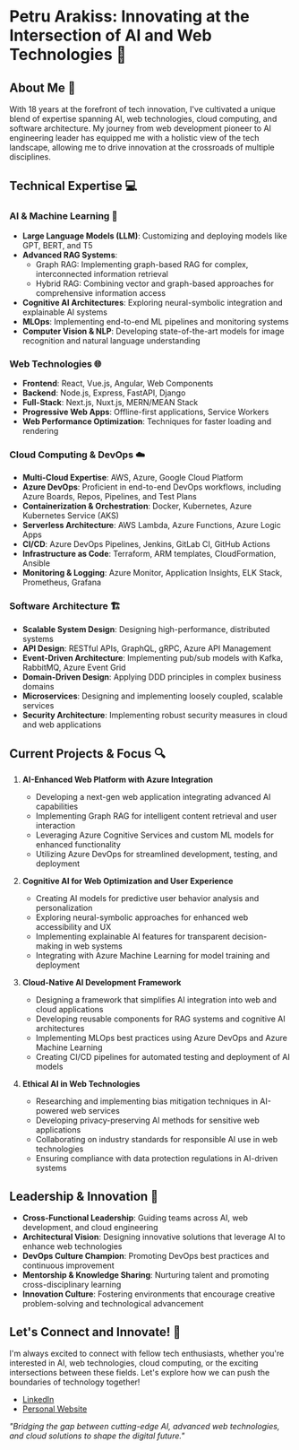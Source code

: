 # Petru Arakiss: Innovating at the Intersection of AI and Web Technologies 🚀

## About Me 🌟

With 18 years at the forefront of tech innovation, I've cultivated a unique blend of expertise spanning AI, web technologies, cloud computing, and software architecture. My journey from web development pioneer to AI engineering leader has equipped me with a holistic view of the tech landscape, allowing me to drive innovation at the crossroads of multiple disciplines.

## Technical Expertise 💻

### AI & Machine Learning 🧠
- **Large Language Models (LLM)**: Customizing and deploying models like GPT, BERT, and T5
- **Advanced RAG Systems**:
  - Graph RAG: Implementing graph-based RAG for complex, interconnected information retrieval
  - Hybrid RAG: Combining vector and graph-based approaches for comprehensive information access
- **Cognitive AI Architectures**: Exploring neural-symbolic integration and explainable AI systems
- **MLOps**: Implementing end-to-end ML pipelines and monitoring systems
- **Computer Vision & NLP**: Developing state-of-the-art models for image recognition and natural language understanding

### Web Technologies 🌐
- **Frontend**: React, Vue.js, Angular, Web Components
- **Backend**: Node.js, Express, FastAPI, Django
- **Full-Stack**: Next.js, Nuxt.js, MERN/MEAN Stack
- **Progressive Web Apps**: Offline-first applications, Service Workers
- **Web Performance Optimization**: Techniques for faster loading and rendering

### Cloud Computing & DevOps ☁️
- **Multi-Cloud Expertise**: AWS, Azure, Google Cloud Platform
- **Azure DevOps**: Proficient in end-to-end DevOps workflows, including Azure Boards, Repos, Pipelines, and Test Plans
- **Containerization & Orchestration**: Docker, Kubernetes, Azure Kubernetes Service (AKS)
- **Serverless Architecture**: AWS Lambda, Azure Functions, Azure Logic Apps
- **CI/CD**: Azure DevOps Pipelines, Jenkins, GitLab CI, GitHub Actions
- **Infrastructure as Code**: Terraform, ARM templates, CloudFormation, Ansible
- **Monitoring & Logging**: Azure Monitor, Application Insights, ELK Stack, Prometheus, Grafana

### Software Architecture 🏗️
- **Scalable System Design**: Designing high-performance, distributed systems
- **API Design**: RESTful APIs, GraphQL, gRPC, Azure API Management
- **Event-Driven Architecture**: Implementing pub/sub models with Kafka, RabbitMQ, Azure Event Grid
- **Domain-Driven Design**: Applying DDD principles in complex business domains
- **Microservices**: Designing and implementing loosely coupled, scalable services
- **Security Architecture**: Implementing robust security measures in cloud and web applications

## Current Projects & Focus 🔍

1. **AI-Enhanced Web Platform with Azure Integration**
   - Developing a next-gen web application integrating advanced AI capabilities
   - Implementing Graph RAG for intelligent content retrieval and user interaction
   - Leveraging Azure Cognitive Services and custom ML models for enhanced functionality
   - Utilizing Azure DevOps for streamlined development, testing, and deployment

2. **Cognitive AI for Web Optimization and User Experience**
   - Creating AI models for predictive user behavior analysis and personalization
   - Exploring neural-symbolic approaches for enhanced web accessibility and UX
   - Implementing explainable AI features for transparent decision-making in web systems
   - Integrating with Azure Machine Learning for model training and deployment

3. **Cloud-Native AI Development Framework**
   - Designing a framework that simplifies AI integration into web and cloud applications
   - Developing reusable components for RAG systems and cognitive AI architectures
   - Implementing MLOps best practices using Azure DevOps and Azure Machine Learning
   - Creating CI/CD pipelines for automated testing and deployment of AI models

4. **Ethical AI in Web Technologies**
   - Researching and implementing bias mitigation techniques in AI-powered web services
   - Developing privacy-preserving AI methods for sensitive web applications
   - Collaborating on industry standards for responsible AI use in web technologies
   - Ensuring compliance with data protection regulations in AI-driven systems

## Leadership & Innovation 🎯

- **Cross-Functional Leadership**: Guiding teams across AI, web development, and cloud engineering
- **Architectural Vision**: Designing innovative solutions that leverage AI to enhance web technologies
- **DevOps Culture Champion**: Promoting DevOps best practices and continuous improvement
- **Mentorship & Knowledge Sharing**: Nurturing talent and promoting cross-disciplinary learning
- **Innovation Culture**: Fostering environments that encourage creative problem-solving and technological advancement

## Let's Connect and Innovate! 🤝

I'm always excited to connect with fellow tech enthusiasts, whether you're interested in AI, web technologies, cloud computing, or the exciting intersections between these fields. Let's explore how we can push the boundaries of technology together!

- [LinkedIn](https://www.linkedin.com/in/petruarakiss/)
- [Personal Website](https://www.petruarakiss.com/)

*"Bridging the gap between cutting-edge AI, advanced web technologies, and cloud solutions to shape the digital future."*
